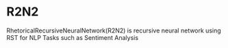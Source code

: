 # R2N2
RhetoricalRecursiveNeuralNetwork(R2N2) is recursive neural network  using RST for NLP Tasks such as Sentiment Analysis
